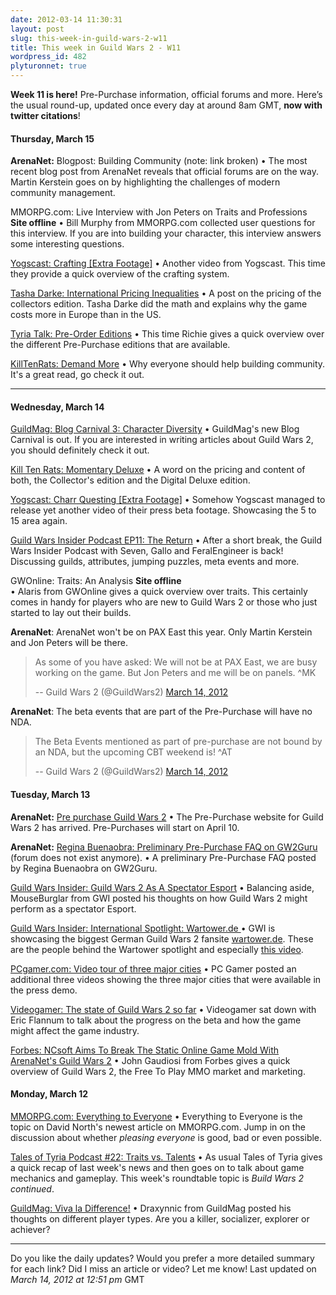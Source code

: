 ```yaml
---
date: 2012-03-14 11:30:31
layout: post
slug: this-week-in-guild-wars-2-w11
title: This week in Guild Wars 2 - W11
wordpress_id: 482
plyturonnet: true
---
```


**Week 11 is here!** Pre-Purchase information, official forums and more. Here’s the usual round-up, updated once every day at around 8am GMT, **now with twitter citations**! 



#### Thursday, March 15


**ArenaNet:** Blogpost: Building Community (note: link broken)
• The most recent blog post from ArenaNet reveals that official forums are on the way. Martin Kerstein goes on by highlighting the challenges of modern community management.

MMORPG.com: Live Interview with Jon Peters on Traits and Professions **Site offline**
• Bill Murphy from MMORPG.com collected user questions for this interview. If you are into building your character, this interview answers some interesting questions.

[Yogscast: Crafting [Extra Footage]](http://www.youtube.com/watch?v=-elq2JYlfA8)
• Another video from Yogscast. This time they provide a quick overview of the crafting system.

[Tasha Darke: International Pricing Inequalities](http://www.tashadarke.co.uk/2012/03/international-pricing-inequalities/)
• A post on the pricing of the collectors edition. Tasha Darke did the math and explains why the game costs more in Europe than in the US.

[Tyria Talk: Pre-Order Editions](http://www.youtube.com/watch?v=gRol5XQqwp8) 
• This time Richie gives a quick overview over the different Pre-Purchase editions that are available.

[KillTenRats: Demand More](http://www.killtenrats.com/2012/03/15/gw2-demand-more/)
• Why everyone should help building community. It's a great read, go check it out.

<!--![Sylvari concept art](http://plyturon.net/wp-content/uploads/2012/03/blog_article_banner5.png)-->

----

#### Wednesday, March 14


[GuildMag: Blog Carnival 3: Character Diversity](http://www.guildmag.com/blog-carnival-3-character-diversity)
• GuildMag's new Blog Carnival is out. If you are interested in writing articles about Guild Wars 2, you should definitely check it out. 

[Kill Ten Rats: Momentary Deluxe](http://www.killtenrats.com/2012/03/14/gw2-momentary-deluxe/)
• A word on the pricing and content of both, the Collector's edition and the Digital Deluxe edition. 

[Yogscast: Charr Questing [Extra Footage]](http://www.youtube.com/watch?&v=pl0Bb063D5E)
• Somehow Yogscast managed to release yet another video of their press beta footage. Showcasing the 5 to 15 area again.

[Guild Wars Insider Podcast EP11: The Return](http://web.archive.org/web/20120810114624/http://www.guildwarsinsider.com/guild-wars-2-insider-podcast-ep11-return/)
• After a short break, the Guild Wars Insider Podcast with Seven, Gallo and FeralEngineer is back! Discussing guilds, attributes, jumping puzzles, meta events and more.

GWOnline: Traits: An Analysis **Site offline**  
• Alaris from GWOnline gives a quick overview over traits. This certainly comes in handy for players who are new to Guild Wars 2 or those who just started to lay out their builds.

**ArenaNet**: ArenaNet won't be on PAX East this year. Only Martin Kerstein and Jon Peters will be there.


> As some of you have asked: We will not be at PAX East, we are busy working on the game. But Jon Peters and me will be on panels. ^MK
> 
> -- Guild Wars 2 (@GuildWars2) [March 14, 2012](https://twitter.com/GuildWars2/status/179980600273408001)




**ArenaNet**: The beta events that are part of the Pre-Purchase will have no NDA.


> The Beta Events mentioned as part of pre-purchase are not bound by an NDA, but the upcoming CBT weekend is! ^AT
> 
> -- Guild Wars 2 (@GuildWars2) [March 14, 2012](https://twitter.com/GuildWars2/status/179954394228473856)






#### Tuesday, March 13


**ArenaNet:** [Pre purchase Guild Wars 2](http://buy.guildwars2.com)
• The Pre-Purchase website for Guild Wars 2 has arrived. Pre-Purchases will start on April 10.

**ArenaNet:** [Regina Buenaobra: Preliminary Pre-Purchase FAQ on GW2Guru](#top) (forum does not exist anymore).
• A preliminary Pre-Purchase FAQ posted by Regina Buenaobra on GW2Guru.

[Guild Wars Insider: Guild Wars 2 As A Spectator Esport](http://web.archive.org/web/20120823181051/http://www.guildwarsinsider.com/guild-wars-2-spectator-esport/)
• Balancing aside, MouseBurglar from GWI posted his thoughts on how Guild Wars 2 might perform as a spectator Esport.

[Guild Wars Insider: International Spotlight: Wartower.de ](http://web.archive.org/web/20140828023810/http://www.guildwarsinsider.com/spotlight-wartower/)
• GWI is showcasing the biggest German Guild Wars 2 fansite [wartower.de](http://www.wartower.de). These are the people behind the Wartower spotlight and especially [this video](http://www.youtube.com/watch?v=LZMJ3sw_IcY).

[PCgamer.com: Video tour of three major cities](http://www.pcgamer.com/previews/guild-wars-2-beta-video-tour-of-three-major-cities/)
• PC Gamer posted an additional three videos showing the three major cities that were available in the press demo.

[Videogamer: The state of Guild Wars 2 so far](http://www.videogamer.com/pc/guild_wars_2/news/the_state_of_guild_wars_2_so_far_2.html)
• Videogamer sat down with Eric Flannum to talk about the progress on the beta and how the game might affect the game industry.

[Forbes: NCsoft Aims To Break The Static Online Game Mold With ArenaNet's Guild Wars 2](http://www.forbes.com/sites/johngaudiosi/2012/03/13/ncsoft-aims-to-break-the-static-online-game-mold-with-arenanets-guild-wars-2/)
• John Gaudiosi from Forbes gives a quick overview of Guild Wars 2, the Free To Play MMO market and marketing.



#### Monday, March 12


[MMORPG.com: Everything to Everyone](http://www.mmorpg.com/gamelist.cfm/game/473/feature/6179)
• Everything to Everyone is the topic on David North's newest article on MMORPG.com. Jump in on the discussion about whether _pleasing everyone_ is good, bad or even possible.

[Tales of Tyria Podcast #22: Traits vs. Talents](http://www.youtube.com/watch?v=V-eAUaXLBmg)
• As usual Tales of Tyria gives a quick recap of last week's news and then goes on to talk about game mechanics and gameplay. This week's roundtable topic is _Build Wars 2 continued_.

[GuildMag: Viva la Difference!](http://www.guildmag.com/viva-la-difference)
• Draxynnic from GuildMag posted his thoughts on different player types. Are you a killer, socializer, explorer or achiever?



* * *



Do you like the daily updates? Would you prefer a more detailed summary for each link? Did I miss an article or video? Let me know!
Last updated on _March 14, 2012 at 12:51 pm_ GMT
